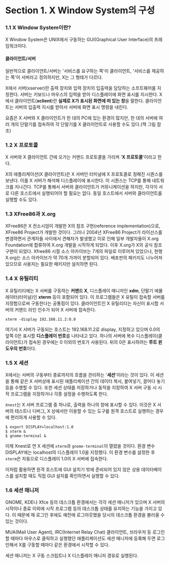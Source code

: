 # Section 1. X Window System의 구성

### 1.1 X Window System이란?

X Window System은 UNIX에서 구동하는 GUI\(Graphical User Interface\)의 프레임워크이다.

#### 클라이언트/서버

일반적으로 클라이언트/서버는 '서비스를 요구하는 쪽'이 클라이언트, '서비스를 제공하는 쪽'이 서버라고 정의하지만, X는 그 형태가 다르다.

X에서 서버\(xserver\)란 출력 장치와 입력 장치의 입출력을 담당하는 소프트웨어를 지칭한다. 서버는 키보드나 마우스의 입력을 받아 디스플레이에 화면 표시를 지시한다. X에서 클라이언트\(**xclient**\)란 **실제로 X가 표시된 화면에 떠 있는 창**을 말한다. 클라이언트는 서버의 입출력 지시를 받아서 서버에 화면 표시 명령을 내린다.

요즘은 X 서버와 X 클라이언트가 한 대의 PC에 있는 환경이 많지만, 한 대의 서버에 여러 개의 단말기를 접속하여 각 단말기를 X 클라이언트로 사용할 수도 있다.\(책 그림 참조\)

### 1.2 X 프로토콜

X 서버와 X 클라이언트 간에 오가는 커맨드 프로토콜을 가리켜 '**X 프로토콜**'이라고 한다.

X의 애플리케이션\(X 클라이언트\)은 X 서버인 터미널에 X 프로토콜로 정해진 시퀀스를 보낸다. 이를 X 서버가 해석해 디스플레이에 표시한다. 이 시퀀스는 TCP를 통해 네트워크를 지나간다. TCP를 통해서 서버와 클라이언트가 커뮤니케이션을 하지만, 각각이 서로 다른 호스트에서 실행되어야 할 필요는 없다. 동일 호스트에서 서버와 클라이언트를 실행할 수도 있다.

### 1.3 XFree86과 X.org

XFree86은 X 컨소시엄이 개발한 X의 참조 구현\(reference implementation\)으로, XFree86 Project가 개발한 것이다. 그러나 2004년 XFree86 Project가 라이선스를 변경하면서 관계자들 사이에서 견해차가 발생했고 이로 인해 일부 개발자들이 X.org Foundation에 합류하여 X.org 개발을 시작하게 되었다. 이후 X.org가 X의 공식 참조 구현이 되었다. Xfree86 시절 소스 아카이브는 7개의 파일로 이루어져 있었으나, 현행 X.org는 소스 아카이브가 약 70개 가까이 분할되어 있다. 배포판의 패키지도 나누어져 있으므로 사용자는 필요한 패키지만 설치하면 된다.

### 1.4 X 유틸리티

X 유틸리티에는 X 서버를 구동하는 **커맨드 X**, 디스플레이 매니저인 **xdm**, 단말기 에뮬레이터\(터미널\)인 **xterm** 등이 포함되어 있다. 이 프로그램들은 X 유틸이 접속할 서버를 지정함으로써 구동한다는 공통점이 있다. 클라이언트인 X 유틸리티는 자신이 표시할 서버의 커맨드 라인 인수가 되어 X 서버에 접속한다.

```
xterm -display 192.168.11.2:0.0
```

여기서 X 서버가 구동되는 호스트는 192.168.11.2로 display, 지정하고 있으며 0.0의 앞쪽 0은 표시할 **디스플레이 번호**를 나타내고 있다. 하나의 서버에 복수 디스플레이\(클라이언트\)가 접속된 경우에는 0 이외의 번호가 사용된다. 뒤의 0은 표시하려는 **루트 윈도우의 번호**이다.

### 1.5 X 세션

X에서는 서버의 구동부터 종료까지의 흐름을 관리하는 '**세션**'이라는 것이 있다. 이 세션을 통해 같은 X 서버상에 표시된 애플리케이션 간의 데이터 복사, 붙여넣기, 끌어다 놓기 등을 수행할 수 있다. 또한 세션 상태를 저장하거나 동작을 지정하여 X 서버 구동 시 시작 프로그램을 지정하거나 각종 설정을 수행하도록 한다.

`Xnest`는 X 서버 프로그램 중 하나로, 출력을 하나의 창에 표시할 수 있다. 이것은 X 서버의 테스트나 디버그, X 상에서만 이용할 수 있는 도구를 원격 호스트로 실행하는 경우에 편리하게 사용할 수 있다.

```
$ export DISPLAY=localhost:1.0
$ xterm &
$ gnome-terminal &
```

이제 Xnest로 연 X 세션에 `xterm`과 `gnome-terminal`이 열렸을 것이다. 환경 변수 DISPLAY에는 localhost의 디스플레이 1.0을 지정했다. 이 환경 변수를 설정한 후 `xterm`은 자동으로 디스플레이 1.0의 X 서버에 접속한다.

이처럼 활용하면 원격 호스트에 GUI 설치기 밖에 준비되어 있지 않은 상용 데이터베이스를 설치할 때도 직접 GUI 설치를 확인하면서 실행할 수 있다.

### 1.6 세션 매니저

GNOME, KDE나 Xfce 등의 데스크톱 환경에서는 각각 세션 매니저가 있으며 X 서버의 시작이나 종료 이외에 시작 프로그램 등의 데스크톱 상태를 유지하는 기능을 가지고 있다. 이 때문에 재 로그인 후에도 예전에 로그아웃했을 당시의 데스크톱 환경을 불러올 수 있는 것이다.

MUA\(Mail User Agent\), IRC\(Internet Relay Chat\) 클라이언트, 브라우저 등 로그인할 때마다 마우스로 클릭하고 실행했던 애플리케이션도 세션 매니저에 등록해 두면 로그인해서 X를 구동할 때마다 같은 환경에서 시작할 수 있다.

세션 매니저는 X 구동 스크립트나 X 디스플레이 매니저 경유로 실행된다. 

